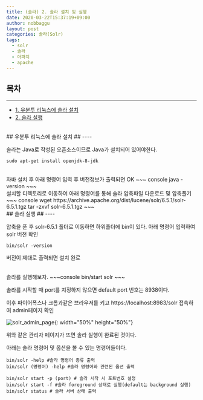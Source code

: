 ```yaml
---
title: (솔라) 2. 솔라 설치 및 실행
date: 2020-03-22T15:37:19+09:00
author: nobbaggu
layout: post
categories: 솔라(Solr)
tags:
  - solr
  - 솔라
  - 아파치
  - apache
---
```


## 목차 ##
---
- [1. 우분투 리눅스에 솔라 설치](#1)
- [2. 솔라 실행](#2)

<br>
<a name="1"/>
## 우분투 리눅스에 솔라 설치 ##
----

솔라는 Java로 작성된 오픈소스이므로 Java가 설치되어 있어야한다.

~~~ console
sudo apt-get install openjdk-8-jdk
~~~

<br>
자바 설치 후 아래 명령어 입력 후 버전정보가 출력되면 OK
~~~ console
java -version
~~~

<br>
설치할 디렉토리로 이동하여 아래 명령어를 통해 솔라 압축파일 다운로드 및 압축풀기
~~~ console
wget https://archive.apache.org/dist/lucene/solr/6.5.1/solr-6.5.1.tgz
tar -zxvf solr-6.5.1.tgz
~~~

<br>
<a name="2"/>
## 솔라 실행 ##
----

압축을 푼 후 solr-6.5.1 폴더로 이동하면 하위폴더에 bin이 있다. 아래 명령어 입력하여 solr 버전 확인

~~~ console
bin/solr -version
~~~
버전이 제대로 출력되면 설치 완료

<br>
솔라를 실행해보자.
~~~console
bin/start solr
~~~

솔라를 시작할 때 port를 지정하지 않으면 default port 번호는 8938이다.

이후 파이어폭스나 크롬과같은 브라우저를 키고 https://localhost:8983/solr 접속하여 admin페이지 확인

![solr_admin_page](/images/solr/1/solr_admin_page.png){: width="50%" height="50%"}

위와 같은 관리자 페이지가 뜨면 솔라 실행이 완료된 것이다.

아래는 솔라 명령어 및 옵션을 볼 수 있는 명령어들이다.

~~~ console
bin/solr -help #솔라 명령어 종류 출력
bin/solr (명령어) -help #솔라 명령어와 관련된 옵션 출력

bin/solr start -p (port) # 솔라 시작 시 포트번호 설정
bin/solr start -f #솔라 foreground 상태로 실행(default는 background 실행)
bin/solr status # 솔라 서버 상태 출력
~~~